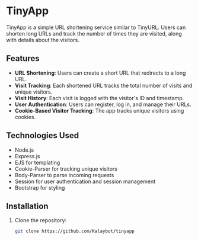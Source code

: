 # TinyApp

TinyApp is a simple URL shortening service similar to TinyURL. Users can shorten long URLs and track the number of times they are visited, along with details about the visitors.

## Features

- **URL Shortening**: Users can create a short URL that redirects to a long URL.
- **Visit Tracking**: Each shortened URL tracks the total number of visits and unique visitors.
- **Visit History**: Each visit is logged with the visitor's ID and timestamp.
- **User Authentication**: Users can register, log in, and manage their URLs.
- **Cookie-Based Visitor Tracking**: The app tracks unique visitors using cookies.

## Technologies Used

- Node.js
- Express.js
- EJS for templating
- Cookie-Parser for tracking unique visitors
- Body-Parser to parse incoming requests
- Session for user authentication and session management
- Bootstrap for styling

## Installation

1. Clone the repository:

   ```bash
   git clone https://github.com/Kalaybot/tinyapp
